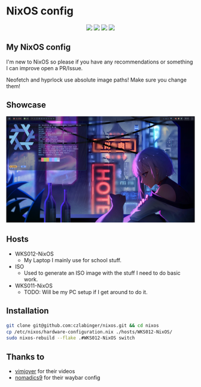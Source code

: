 # NixOS config

<div align="center">

![](https://img.shields.io/github/last-commit/czlabinger/nixos?&style=for-the-badge&color=FFB1C8&logoColor=D9E0EE&labelColor=292324)
![](https://img.shields.io/github/stars/czlabinger/nixos?style=for-the-badge&logo=andela&color=FFB686&logoColor=D9E0EE&labelColor=292324)
[![](https://img.shields.io/github/repo-size/czlabinger/nixos?color=CAC992&label=SIZE&logo=googledrive&style=for-the-badge&logoColor=D9E0EE&labelColor=292324)](https://github.com/czlabinger/nixos)
![](https://img.shields.io/badge/issues-skill-green?style=for-the-badge&color=CCE8E9&logoColor=D9E0EE&labelColor=292324)
</a>

</div>

## My NixOS config

I'm new to NixOS so please if you have any recommendations or something I can improve open a PR/Issue.

Neofetch and hyprlock use absolute image paths! Make sure you change them!

## Showcase

![image](https://raw.githubusercontent.com/czlabinger/nixos/main/assets/1.png)

## Hosts

* WKS012-NixOS
    * My Laptop I mainly use for school stuff.
* ISO
    * Used to generate an ISO image with the stuff I need to do basic work.
* WKS011-NixOS
    * TODO: Will be my PC setup if I get around to do it.

## Installation

```bash
git clone git@github.com:czlabinger/nixos.git && cd nixos
cp /etc/nixos/hardware-configuration.nix ./hosts/WKS012-NixOS/
sudo nixos-rebuild --flake .#WKS012-NixOS switch
```

## Thanks to
- [vimjoyer](https://www.youtube.com/@vimjoyer) for their videos
- [nomadics9](https://github.com/nomadics9/NixOS-Flake) for their waybar config
